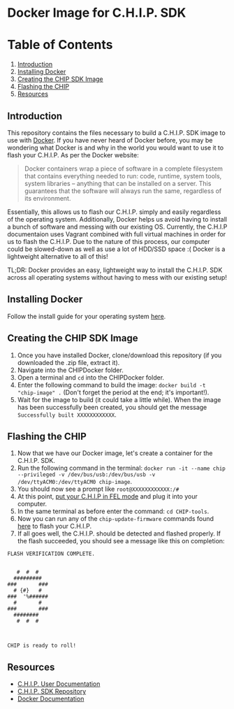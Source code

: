 # Docker Image for C.H.I.P. SDK

# Table of Contents
1. [Introduction](#introduction)
2. [Installing Docker](#installing-docker)
3. [Creating the CHIP SDK Image](#creating-the-chip-sdk-image)
4. [Flashing the CHIP](#flashing-the-chip)
4. [Resources](#resources)

## Introduction
This repository contains the files necessary to build a C.H.I.P. SDK image to use with [Docker](https://www.docker.com/). If you have never heard of Docker before, you may be wondering what Docker is and why in the world you would want to use it to flash your C.H.I.P. As per the Docker website:
> Docker containers wrap a piece of software in a complete filesystem that contains everything needed to run: code, runtime, system tools, system libraries – anything that can be installed on a server. This guarantees that the software will always run the same, regardless of its environment.

Essentially, this allows us to flash our C.H.I.P. simply and easily regardless of the operating system. Additionally, Docker helps us avoid having to install a bunch of software and messing with our existing OS. Currently, the C.H.I.P documentaion uses Vagrant combined with full virtual machines in order for us to flash the C.H.I.P. Due to the nature of this process, our computer could be slowed-down as well as use a lot of HDD/SSD space :( Docker is a lightweight alternative to all of this!

TL;DR:  Docker provides an easy, lightweight way to install the C.H.I.P. SDK across all operating systems without having to mess with our existing setup!

## Installing Docker
Follow the install guide for your operating system [here](https://www.docker.com/products/overview#/install_the_platform).

## Creating the CHIP SDK Image
1. Once you have installed Docker, clone/download this repository (if you downloaded the .zip file, extract it).
2. Navigate into the CHIPDocker folder.
3. Open a terminal and `cd` into the CHIPDocker folder.
4. Enter the following command to build the image: `docker build -t "chip-image" .` (Don't forget the period at the end; it's important!).
5. Wait for the image to build (it could take a little while). When the image has been successfully been created, you should get the message `Successfully built XXXXXXXXXXXX`.

## Flashing the CHIP
1. Now that we have our Docker image, let's create a container for the C.H.I.P. SDK.
2. Run the following command in the terminal: `docker run -it --name chip --privileged -v /dev/bus/usb:/dev/bus/usb -v /dev/ttyACM0:/dev/ttyACM0 chip-image`.
3. You should now see a prompt like `root@XXXXXXXXXXXX:/# `
4. At this point, [put your C.H.I.P in FEL mode](http://docs.getchip.com/chip.html#instructions) and plug it into your computer.
5. In the same terminal as before enter the command: `cd CHIP-tools`.
6. Now you can run any of the `chip-update-firmware` commands found [here](https://github.com/NextThingCo/CHIP-SDK) to flash your C.H.I.P.
7. If all goes well, the C.H.I.P. should be detected and flashed properly. If the flash succeeded, you should see a message like this on completion:

```
FLASH VERIFICATION COMPLETE.


   #  #  #
  #########
###       ###
  # {#}   #
###  '%######
  #       #
###       ###
  ########
   #  #  #



CHIP is ready to roll!
```

## Resources
- [C.H.I.P. User Documentation](http://docs.getchip.com/chip.html)
- [C.H.I.P. SDK Repository](https://github.com/NextThingCo/CHIP-SDK#help-section)
- [Docker Documentation](https://docs.docker.com/)
